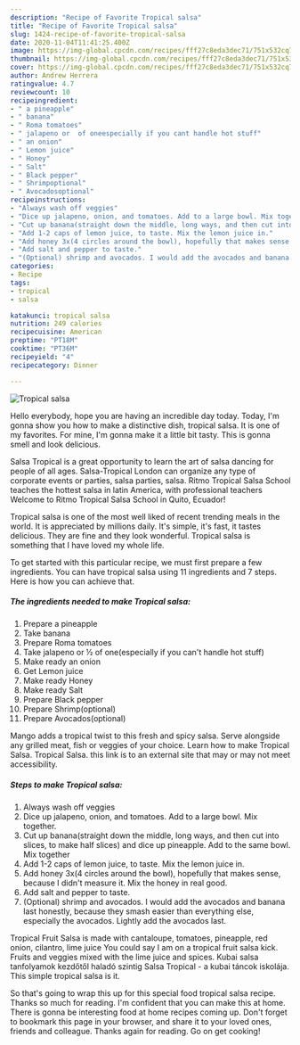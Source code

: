 ```yaml
---
description: "Recipe of Favorite Tropical salsa"
title: "Recipe of Favorite Tropical salsa"
slug: 1424-recipe-of-favorite-tropical-salsa
date: 2020-11-04T11:41:25.400Z
image: https://img-global.cpcdn.com/recipes/fff27c8eda3dec71/751x532cq70/tropical-salsa-recipe-main-photo.jpg
thumbnail: https://img-global.cpcdn.com/recipes/fff27c8eda3dec71/751x532cq70/tropical-salsa-recipe-main-photo.jpg
cover: https://img-global.cpcdn.com/recipes/fff27c8eda3dec71/751x532cq70/tropical-salsa-recipe-main-photo.jpg
author: Andrew Herrera
ratingvalue: 4.7
reviewcount: 10
recipeingredient:
- " a pineapple"
- " banana"
- " Roma tomatoes"
- " jalapeno or  of oneespecially if you cant handle hot stuff"
- " an onion"
- " Lemon juice"
- " Honey"
- " Salt"
- " Black pepper"
- " Shrimpoptional"
- " Avocadosoptional"
recipeinstructions:
- "Always wash off veggies"
- "Dice up jalapeno, onion, and tomatoes. Add to a large bowl. Mix together."
- "Cut up banana(straight down the middle, long ways, and then cut into slices, to make half slices) and dice up pineapple. Add to the same bowl. Mix together"
- "Add 1-2 caps of lemon juice, to taste. Mix the lemon juice in."
- "Add honey 3x(4 circles around the bowl), hopefully that makes sense, because I didn&#39;t measure it. Mix the honey in real good."
- "Add salt and pepper to taste."
- "(Optional) shrimp and avocados. I would add the avocados and banana last honestly, because they smash easier than everything else, especially the avocados. Lightly add the avocados last."
categories:
- Recipe
tags:
- tropical
- salsa

katakunci: tropical salsa 
nutrition: 249 calories
recipecuisine: American
preptime: "PT18M"
cooktime: "PT36M"
recipeyield: "4"
recipecategory: Dinner

---
```



![Tropical salsa](https://img-global.cpcdn.com/recipes/fff27c8eda3dec71/751x532cq70/tropical-salsa-recipe-main-photo.jpg)

Hello everybody, hope you are having an incredible day today. Today, I'm gonna show you how to make a distinctive dish, tropical salsa. It is one of my favorites. For mine, I'm gonna make it a little bit tasty. This is gonna smell and look delicious.

Salsa Tropical is a great opportunity to learn the art of salsa dancing for people of all ages. Salsa-Tropical London can organize any type of corporate events or parties, salsa parties, salsa. Ritmo Tropical Salsa School teaches the hottest salsa in latin America, with professional teachers Welcome to Ritmo Tropical Salsa School in Quito, Ecuador!

Tropical salsa is one of the most well liked of recent trending meals in the world. It is appreciated by millions daily. It's simple, it's fast, it tastes delicious. They are fine and they look wonderful. Tropical salsa is something that I have loved my whole life.


To get started with this particular recipe, we must first prepare a few ingredients. You can have tropical salsa using 11 ingredients and 7 steps. Here is how you can achieve that.

<!--inarticleads1-->

##### The ingredients needed to make Tropical salsa:

1. Prepare  a pineapple
1. Take  banana
1. Prepare  Roma tomatoes
1. Take  jalapeno or ½ of one(especially if you can&#39;t handle hot stuff)
1. Make ready  an onion
1. Get  Lemon juice
1. Make ready  Honey
1. Make ready  Salt
1. Prepare  Black pepper
1. Prepare  Shrimp(optional)
1. Prepare  Avocados(optional)


Mango adds a tropical twist to this fresh and spicy salsa. Serve alongside any grilled meat, fish or veggies of your choice. Learn how to make Tropical Salsa. Tropical Salsa. this link is to an external site that may or may not meet accessibility. 

<!--inarticleads2-->

##### Steps to make Tropical salsa:

1. Always wash off veggies
1. Dice up jalapeno, onion, and tomatoes. Add to a large bowl. Mix together.
1. Cut up banana(straight down the middle, long ways, and then cut into slices, to make half slices) and dice up pineapple. Add to the same bowl. Mix together
1. Add 1-2 caps of lemon juice, to taste. Mix the lemon juice in.
1. Add honey 3x(4 circles around the bowl), hopefully that makes sense, because I didn&#39;t measure it. Mix the honey in real good.
1. Add salt and pepper to taste.
1. (Optional) shrimp and avocados. I would add the avocados and banana last honestly, because they smash easier than everything else, especially the avocados. Lightly add the avocados last.


Tropical Fruit Salsa is made with cantaloupe, tomatoes, pineapple, red onion, cilantro, lime juice You could say I am on a tropical fruit salsa kick. Fruits and veggies mixed with the lime juice and spices. Kubai salsa tanfolyamok kezdőtől haladó szintig Salsa Tropical - a kubai táncok iskolája. This simple tropical salsa is it. 

So that's going to wrap this up for this special food tropical salsa recipe. Thanks so much for reading. I'm confident that you can make this at home. There is gonna be interesting food at home recipes coming up. Don't forget to bookmark this page in your browser, and share it to your loved ones, friends and colleague. Thanks again for reading. Go on get cooking!
